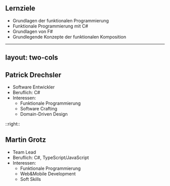 
## Lernziele

- Grundlagen der funktionalen Programmierung
- Funktionale Programmierung mit C#
- Grundlagen von F#
- Grundlegende Konzepte der funktionalen Komposition

---
layout: two-cols
---

## Patrick Drechsler

- Software Entwickler
- Beruflich: C#
- Interessen:
    - Funktionale Programmierung
    - Software Crafting
    - Domain-Driven Design

::right::

## Martin Grotz

- Team Lead
- Beruflich: C#, TypeScript/JavaScript
- Interessen:
    - Funktionale Programmierung
    - Web&Mobile Development
    - Soft Skills

